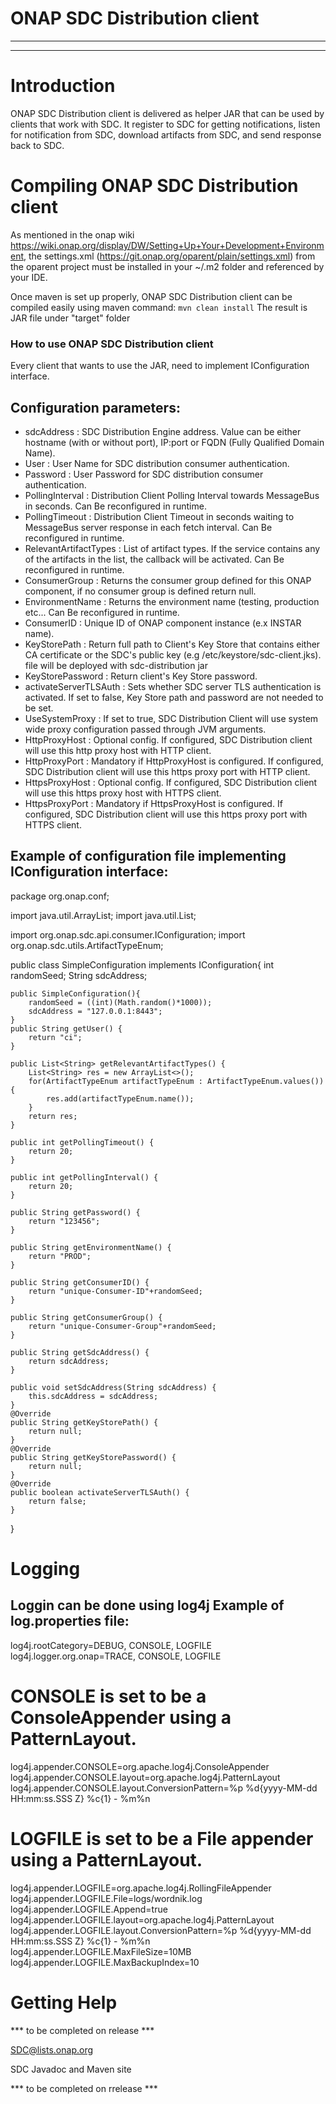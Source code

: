 # ONAP SDC Distribution client


---
---

# Introduction

ONAP SDC Distribution client is delivered as helper JAR that can be used by clients that work with SDC.
It register to SDC for getting notifications, listen for notification from SDC, download artifacts from SDC, and send response back to SDC.


# Compiling ONAP SDC Distribution client

As mentioned in the onap wiki https://wiki.onap.org/display/DW/Setting+Up+Your+Development+Environment, 
the settings.xml (https://git.onap.org/oparent/plain/settings.xml) from the oparent project must be 
installed in your ~/.m2 folder and referenced by your IDE.

Once maven is set up properly, ONAP SDC Distribution client can be compiled easily using maven command: `mvn clean install`
The result is JAR file under "target" folder


### How to use ONAP SDC Distribution client
Every client that wants to use the JAR, need to implement IConfiguration interface.

Configuration parameters:
--------------------------
- sdcAddress 			: SDC Distribution Engine address. Value can be either hostname (with or without port), IP:port or FQDN (Fully Qualified Domain Name).
- User					: User Name for SDC distribution consumer authentication.
- Password				: User Password for SDC distribution consumer authentication.
- PollingInterval		: Distribution Client Polling Interval towards MessageBus in seconds. Can Be reconfigured in runtime.
- PollingTimeout		: Distribution Client Timeout in seconds waiting to MessageBus server response in each fetch interval. Can Be reconfigured in runtime.
- RelevantArtifactTypes	: List of artifact types. If the service contains any of the artifacts in the list, the callback will be activated. Can Be reconfigured in runtime.
- ConsumerGroup			: Returns the consumer group defined for this ONAP component, if no consumer group is defined return null. 
- EnvironmentName		: Returns the environment name (testing, production etc... Can Be reconfigured in runtime.
- ConsumerID			: Unique ID of ONAP component instance (e.x INSTAR name).
- KeyStorePath			: Return full path to Client's Key Store that contains either CA certificate or the SDC's public key (e.g /etc/keystore/sdc-client.jks). file will be deployed with sdc-distribution jar
- KeyStorePassword		: Return client's Key Store password.
- activateServerTLSAuth	: Sets whether SDC server TLS authentication is activated. If set to false, Key Store path and password are not needed to be set.
- UseSystemProxy		: If set to true, SDC Distribution Client will use system wide proxy configuration passed through JVM arguments.
- HttpProxyHost			: Optional config. If configured, SDC Distribution client will use this http proxy host with HTTP client.
- HttpProxyPort			: Mandatory if HttpProxyHost is configured. If configured, SDC Distribution client will use this https proxy port with HTTP client.
- HttpsProxyHost		: Optional config. If configured, SDC Distribution client will use this https proxy host with HTTPS client.
- HttpsProxyPort		: Mandatory if HttpsProxyHost is configured. If configured, SDC Distribution client will use this https proxy port with HTTPS client.

Example of configuration file implementing IConfiguration interface:
--------------------------------------------------------------------
package org.onap.conf;

import java.util.ArrayList;
import java.util.List;

import org.onap.sdc.api.consumer.IConfiguration;
import org.onap.sdc.utils.ArtifactTypeEnum;

public class SimpleConfiguration implements IConfiguration{
	int randomSeed;
	String sdcAddress;
	
	public SimpleConfiguration(){
		randomSeed = ((int)(Math.random()*1000));
		sdcAddress = "127.0.0.1:8443";
	}
	public String getUser() {
		return "ci";
	}
	
	public List<String> getRelevantArtifactTypes() {
		List<String> res = new ArrayList<>();
		for(ArtifactTypeEnum artifactTypeEnum : ArtifactTypeEnum.values()){
			res.add(artifactTypeEnum.name());
		}
		return res;
	}
	
	public int getPollingTimeout() {
		return 20;
	}
	
	public int getPollingInterval() {
		return 20;
	}
	
	public String getPassword() {
		return "123456";
	}
	
	public String getEnvironmentName() {
		return "PROD";
	}
	
	public String getConsumerID() {
		return "unique-Consumer-ID"+randomSeed;
	}
	
	public String getConsumerGroup() {
		return "unique-Consumer-Group"+randomSeed;
	}
	
	public String getSdcAddress() {
		return sdcAddress;
	}
	
	public void setSdcAddress(String sdcAddress) {
		this.sdcAddress = sdcAddress;
	}
	@Override
	public String getKeyStorePath() {
		return null;
	}
	@Override
	public String getKeyStorePassword() {
		return null;
	}
	@Override
	public boolean activateServerTLSAuth() {
		return false;
	}

}


# Logging
Loggin can be done using log4j
Example of log.properties file:
-------------------------------
log4j.rootCategory=DEBUG, CONSOLE, LOGFILE
log4j.logger.org.onap=TRACE, CONSOLE, LOGFILE

# CONSOLE is set to be a ConsoleAppender using a PatternLayout.
log4j.appender.CONSOLE=org.apache.log4j.ConsoleAppender
log4j.appender.CONSOLE.layout=org.apache.log4j.PatternLayout
log4j.appender.CONSOLE.layout.ConversionPattern=%p %d{yyyy-MM-dd HH:mm:ss.SSS Z} %c{1} - %m%n
 
# LOGFILE is set to be a File appender using a PatternLayout.
log4j.appender.LOGFILE=org.apache.log4j.RollingFileAppender
log4j.appender.LOGFILE.File=logs/wordnik.log
log4j.appender.LOGFILE.Append=true
log4j.appender.LOGFILE.layout=org.apache.log4j.PatternLayout
log4j.appender.LOGFILE.layout.ConversionPattern=%p %d{yyyy-MM-dd HH:mm:ss.SSS Z} %c{1} - %m%n
log4j.appender.LOGFILE.MaxFileSize=10MB
log4j.appender.LOGFILE.MaxBackupIndex=10


# Getting Help

*** to be completed on release ***

SDC@lists.onap.org

SDC Javadoc and Maven site
 
*** to be completed on rrelease ***

